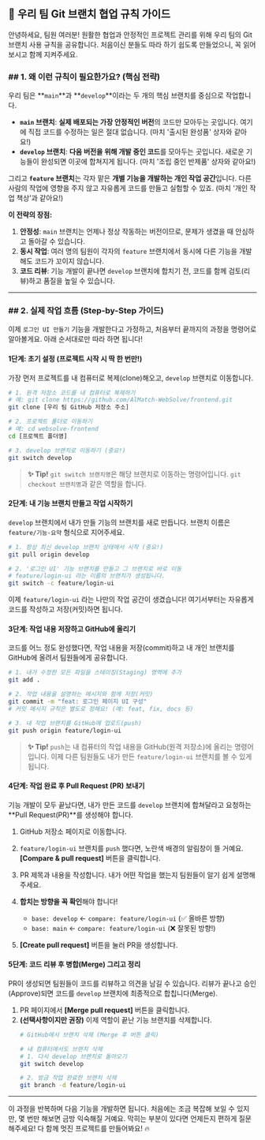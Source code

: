 ## 🚀 우리 팀 Git 브랜치 협업 규칙 가이드

안녕하세요, 팀원 여러분\! 원활한 협업과 안정적인 프로젝트 관리를 위해 우리 팀의 Git 브랜치 사용 규칙을 공유합니다. 
처음이신 분들도 따라 하기 쉽도록 만들었으니, 꼭 읽어보시고 함께 지켜주세요\.

### \#\# 1. 왜 이런 규칙이 필요한가요? (핵심 전략)

우리 팀은 **`main`**과 \*\*`develop`\*\*이라는 두 개의 핵심 브랜치를 중심으로 작업합니다.

  * **`main` 브랜치**: **실제 배포되는 가장 안정적인 버전**의 코드만 모아두는 곳입니다. 여기에 직접 코드를 수정하는 일은 절대 없습니다. (마치 '출시된 완성품' 상자와 같아요\!)
  * **`develop` 브랜치**: **다음 버전을 위해 개발 중인 코드**를 모아두는 곳입니다. 새로운 기능들이 완성되면 이곳에 합쳐지게 됩니다. (마치 '조립 중인 반제품' 상자와 같아요\!)

그리고 **`feature` 브랜치**는 각자 맡은 **개별 기능을 개발하는 개인 작업 공간**입니다. 다른 사람의 작업에 영향을 주지 않고 자유롭게 코드를 만들고 실험할 수 있죠. (마치 '개인 작업 책상'과 같아요\!)

**이 전략의 장점:**

1.  **안정성**: `main` 브랜치는 언제나 정상 작동하는 버전이므로, 문제가 생겼을 때 안심하고 돌아갈 수 있습니다.
2.  **동시 작업**: 여러 명의 팀원이 각자의 `feature` 브랜치에서 동시에 다른 기능을 개발해도 코드가 꼬이지 않습니다.
3.  **코드 리뷰**: 기능 개발이 끝나면 `develop` 브랜치에 합치기 전, 코드를 함께 검토(리뷰)하고 품질을 높일 수 있습니다.

-----

### \#\# 2. 실제 작업 흐름 (Step-by-Step 가이드)

이제 `로그인 UI 만들기` 기능을 개발한다고 가정하고, 처음부터 끝까지의 과정을 명령어로 알아볼게요. 아래 순서대로만 따라 하면 됩니다\!

#### **1단계: 초기 설정 (프로젝트 시작 시 딱 한 번만\!)**

가장 먼저 프로젝트를 내 컴퓨터로 복제(clone)해오고, `develop` 브랜치로 이동합니다.

```bash
# 1. 원격 저장소 코드를 내 컴퓨터로 복제하기
# 예: git clone https://github.com/AlMatch-WebSolve/frontend.git
git clone [우리 팀 GitHub 저장소 주소]

# 2. 프로젝트 폴더로 이동하기
# 예: cd websolve-frontend
cd [프로젝트 폴더명]

# 3. develop 브랜치로 이동하기 (중요!)
git switch develop
```

> **✨ Tip\!**
> `git switch 브랜치명`은 해당 브랜치로 이동하는 명령어입니다. `git checkout 브랜치명`과 같은 역할을 합니다.

#### **2단계: 내 기능 브랜치 만들고 작업 시작하기**

`develop` 브랜치에서 내가 만들 기능의 브랜치를 새로 만듭니다. 브랜치 이름은 `feature/기능-요약` 형식으로 지어주세요.

```bash
# 1. 항상 최신 develop 브랜치 상태에서 시작 (중요!)
git pull origin develop

# 2. '로그인 UI' 기능 브랜치를 만들고 그 브랜치로 바로 이동
# feature/login-ui 라는 이름의 브랜치가 생성됩니다.
git switch -c feature/login-ui
```

이제 `feature/login-ui` 라는 나만의 작업 공간이 생겼습니다\! 여기서부터는 자유롭게 코드를 작성하고 저장(커밋)하면 됩니다.

#### **3단계: 작업 내용 저장하고 GitHub에 올리기**

코드를 어느 정도 완성했다면, 작업 내용을 저장(commit)하고 내 개인 브랜치를 GitHub에 올려서 팀원들에게 공유합니다.

```bash
# 1. 내가 수정한 모든 파일을 스테이징(Staging) 영역에 추가
git add .

# 2. 작업 내용을 설명하는 메시지와 함께 저장(커밋)
git commit -m "feat: 로그인 페이지 UI 구성"
# 커밋 메시지 규칙은 별도로 정해요! (예: feat, fix, docs 등)

# 3. 내 작업 브랜치를 GitHub에 업로드(push)
git push origin feature/login-ui
```

> **✨ Tip\!**
> `push`는 내 컴퓨터의 작업 내용을 GitHub(원격 저장소)에 올리는 명령어입니다. 이제 다른 팀원들도 내가 만든 `feature/login-ui` 브랜치를 볼 수 있게 됩니다.

#### **4단계: 작업 완료 후 Pull Request (PR) 보내기**

기능 개발이 모두 끝났다면, 내가 만든 코드를 `develop` 브랜치에 합쳐달라고 요청하는 \*\*Pull Request(PR)\*\*를 생성해야 합니다.

1.  GitHub 저장소 페이지로 이동합니다.

2.  `feature/login-ui` 브랜치를 `push` 했다면, 노란색 배경의 알림창이 뜰 거예요. **[Compare & pull request]** 버튼을 클릭합니다.

3.  PR 제목과 내용을 작성합니다. 내가 어떤 작업을 했는지 팀원들이 알기 쉽게 설명해주세요.

4.  **합치는 방향을 꼭 확인**해야 합니다\!

      * `base: develop` ← `compare: feature/login-ui` (✅ 올바른 방향)
      * `base: main` ← `compare: feature/login-ui` (❌ 잘못된 방향\!)

5.  **[Create pull request]** 버튼을 눌러 PR을 생성합니다.

#### **5단계: 코드 리뷰 후 병합(Merge) 그리고 정리**

PR이 생성되면 팀원들이 코드를 리뷰하고 의견을 남길 수 있습니다. 리뷰가 끝나고 승인(Approve)되면 코드를 `develop` 브랜치에 최종적으로 합칩니다(Merge).

1.  PR 페이지에서 **[Merge pull request]** 버튼을 클릭합니다.
2.  **(선택사항이지만 권장)** 이제 역할이 끝난 기능 브랜치를 삭제합니다.
    ```bash
    # GitHub에서 브랜치 삭제 (Merge 후 버튼 클릭)

    # 내 컴퓨터에서도 브랜치 삭제
    # 1. 다시 develop 브랜치로 돌아오기
    git switch develop

    # 2. 방금 작업 완료한 브랜치 삭제
    git branch -d feature/login-ui
    ```

-----

이 과정을 반복하며 다음 기능을 개발하면 됩니다. 처음에는 조금 복잡해 보일 수 있지만, 몇 번만 해보면 금방 익숙해질 거예요. 막히는 부분이 있다면 언제든지 편하게 질문해주세요\! 다 함께 멋진 프로젝트를 만들어봐요\! 🔥
